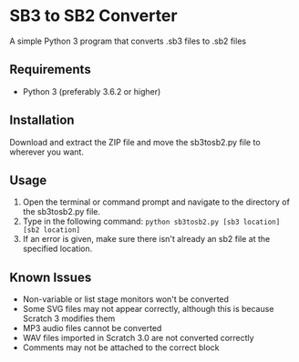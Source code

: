 SB3 to SB2 Converter
==============

A simple Python 3 program that converts .sb3 files to .sb2 files

Requirements
--------------
- Python 3 (preferably 3.6.2 or higher)

Installation
--------------
Download and extract the ZIP file and move the sb3tosb2.py file to wherever you want.

Usage
--------------
1. Open the terminal or command prompt and navigate to the directory of the sb3tosb2.py file.
2. Type in the following command: `python sb3tosb2.py [sb3 location] [sb2 location]`
3. If an error is given, make sure there isn't already an sb2 file at the specified location.

Known Issues
-------------
- Non-variable or list stage monitors won't be converted
- Some SVG files may not appear correctly, although this is because Scratch 3 modifies them
- MP3 audio files cannot be converted
- WAV files imported in Scratch 3.0 are not converted correctly
- Comments may not be attached to the correct block